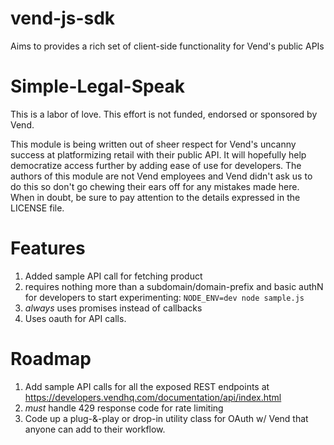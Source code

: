 vend-js-sdk
===========

Aims to provides a rich set of client-side functionality for Vend's public APIs

Simple-Legal-Speak
==================

This is a labor of love. This effort is not funded, endorsed or sponsored by Vend.

This module is being written out of sheer respect for Vend's uncanny success at platformizing retail with their public API. It will hopefully help democratize access further by adding ease of use for developers. The authors of this module are not Vend employees and Vend didn't ask us to do this so don't go chewing their ears off for any mistakes made here. When in doubt, be sure to pay attention to the details expressed in the LICENSE file.

Features
========
1. Added sample API call for fetching product
  1. requires nothing more than a subdomain/domain-prefix and basic authN for developers to start experimenting: `NODE_ENV=dev node sample.js`
  2. *always* uses promises instead of callbacks
2. Uses oauth for API calls.

Roadmap
=======

1. Add sample API calls for all the exposed REST endpoints at https://developers.vendhq.com/documentation/api/index.html
  1. *must* handle 429 response code for rate limiting
2. Code up a plug-&-play or drop-in utility class for OAuth w/ Vend that anyone can add to their workflow.
